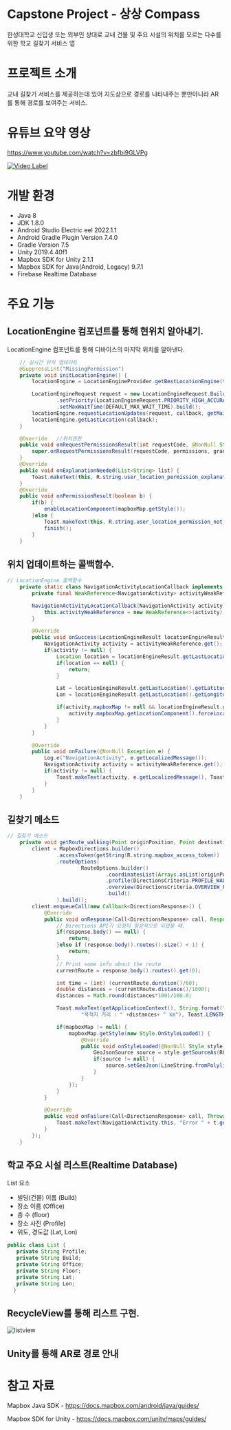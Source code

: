 # Capstone Project - 상상 Compass
한성대학교 신입생 또는 외부인 상대로 교내 건물 및 주요 시설의 위치를 모르는 다수를 위한 학교 길찾기 서비스 앱

# 프로젝트 소개
교내 길찾기 서비스를 제공하는데 있어 지도상으로 경로를 나타내주는 뿐만아니라 AR를 통해 경로를 보여주는 서비스.

# 유튜브 요약 영상 
<https://www.youtube.com/watch?v=zbfbi9GLVPg>


[![Video Label](http://img.youtube.com/vi/zbfbi9GLVPg/0.jpg)](https://youtu.be/zbfbi9GLVPg)

# 개발 환경
 - Java 8
 - JDK 1.8.0
 - Android Studio Electric eel 2022.1.1
 - Android Gradle Plugin Version 7.4.0
 - Gradle Version 7.5
 - Unity 2019.4.40f1
 - Mapbox SDK for Unity 2.1.1
 - Mapbox SDK for Java(Android, Legacy) 9.7.1
 - Firebase Realtime Database

# 주요 기능

 ## LocationEngine 컴포넌트를 통해 현위치 알아내기. 
 
 LocationEngine 컴포넌트를 통해 디바이스의 마지막 위치를 알아낸다. 
```java
    // 실시간 위치 업데이트
    @SuppressLint("MissingPermission")
    private void initLocationEngine() {
        locationEngine = LocationEngineProvider.getBestLocationEngine(this);

        LocationEngineRequest request = new LocationEngineRequest.Builder(DEFAULT_INTERVAL_IN_MILLISECONDS)
                .setPriority(LocationEngineRequest.PRIORITY_HIGH_ACCURACY)
                .setMaxWaitTime(DEFAULT_MAX_WAIT_TIME).build();
        locationEngine.requestLocationUpdates(request, callback, getMainLooper());
        locationEngine.getLastLocation(callback);
    }

    @Override   //위치권한
    public void onRequestPermissionsResult(int requestCode, @NonNull String[] permissions, @NonNull int[] grantResults) {
        super.onRequestPermissionsResult(requestCode, permissions, grantResults);
    }
    @Override
    public void onExplanationNeeded(List<String> list) {
        Toast.makeText(this, R.string.user_location_permission_explanation, Toast.LENGTH_LONG).show();
    }
    @Override
    public void onPermissionResult(boolean b) {
        if(b) {
            enableLocationComponent(mapboxMap.getStyle());
        }else {
            Toast.makeText(this, R.string.user_location_permission_not_granted, Toast.LENGTH_LONG).show();
            finish();
        }
    }
```
## 위치 업데이트하는 콜백함수. 
```java
// LocationEngine 콜백함수
    private static class NavigationActivityLocationCallback implements LocationEngineCallback<LocationEngineResult> {
        private final WeakReference<NavigationActivity> activityWeakReference;

        NavigationActivityLocationCallback(NavigationActivity activity) {
            this.activityWeakReference = new WeakReference<>(activity);
        }

        @Override
        public void onSuccess(LocationEngineResult locationEngineResult) {
            NavigationActivity activity = activityWeakReference.get();
            if(activity != null) {
                Location location = locationEngineResult.getLastLocation();
                if(location == null) {
                    return;
                }

                Lat = locationEngineResult.getLastLocation().getLatitude();
                Lon = locationEngineResult.getLastLocation().getLongitude();

                if(activity.mapboxMap != null && locationEngineResult.getLastLocation() != null) {
                    activity.mapboxMap.getLocationComponent().forceLocationUpdate(locationEngineResult.getLastLocation());
                }
            }
        }

        @Override
        public void onFailure(@NonNull Exception e) {
            Log.e("NavigationActivity", e.getLocalizedMessage());
            NavigationActivity activity = activityWeakReference.get();
            if(activity != null) {
                Toast.makeText(activity, e.getLocalizedMessage(), Toast.LENGTH_SHORT).show();
            }
        }
    }
```
## 길찾기 메소드
```java
// 길찾기 메소드
    private void getRoute_walking(Point originPosition, Point destinationPosition) {
        client = MapboxDirections.builder()
                .accessToken(getString(R.string.mapbox_access_token))
                .routeOptions(
                        RouteOptions.builder()
                                .coordinatesList(Arrays.asList(originPosition, destinationPosition))
                                .profile(DirectionsCriteria.PROFILE_WALKING)
                                .overview(DirectionsCriteria.OVERVIEW_FULL)
                                .build()
                ).build();
        client.enqueueCall(new Callback<DirectionsResponse>() {
            @Override
            public void onResponse(Call<DirectionsResponse> call, Response<DirectionsResponse> response) {
                // Directions API가 요청이 정상적으로 되었을 때.
                if(response.body() == null) {
                    return;
                }else if (response.body().routes().size() < 1) {
                    return;
                }
                // Print some info about the route
                currentRoute = response.body().routes().get(0);

                int time = (int) (currentRoute.duration()/60);
                double distances = (currentRoute.distance()/1000);
                distances = Math.round(distances*100)/100.0;

                Toast.makeText(getApplicationContext(), String.format("예상 시간 : " + String.valueOf(time)+" 분 \n" +
                        "목적지 거리 : " +distances+ " km"), Toast.LENGTH_LONG).show();

                if(mapboxMap != null) {
                    mapboxMap.getStyle(new Style.OnStyleLoaded() {
                        @Override
                        public void onStyleLoaded(@NonNull Style style) {
                            GeoJsonSource source = style.getSourceAs(ROUTE_SOURCE_ID); // 루트를 지도에 그려줌.
                            if(source != null) {
                                source.setGeoJson(LineString.fromPolyline(currentRoute.geometry(), PRECISION_6));
                            }
                        }
                    });
                }
            }

            @Override
            public void onFailure(Call<DirectionsResponse> call, Throwable t) {
                Toast.makeText(NavigationActivity.this, "Error " + t.getMessage(), Toast.LENGTH_SHORT).show();
            }
        });
    }
```
 
 ## 학교 주요 시설 리스트(Realtime Database)
 List 요소 
  - 빌딩(건물) 이름 (Build)
  - 장소 이름 (Office)
  - 층 수 (floor)
  - 장소 사진 (Profile)
  - 위도, 경도값 (Lat, Lon)
  ```java
  public class List {
     private String Profile;
     private String Build;
     private String Office;
     private String Floor;
     private String Lat;
     private String Lon;
    }
  ```
  ## RecycleView를 통해 리스트 구현.
  ![listview](https://github.com/ParASHute/Capstone/assets/55376183/1e6b3375-918b-4797-bf93-977776db530c)
 
 ## Unity를 통해 AR로 경로 안내
 
 
 
# 참고 자료 
 Mapbox Java SDK - <https://docs.mapbox.com/android/java/guides/>
 
 Mapbox SDK for Unity - <https://docs.mapbox.com/unity/maps/guides/>
